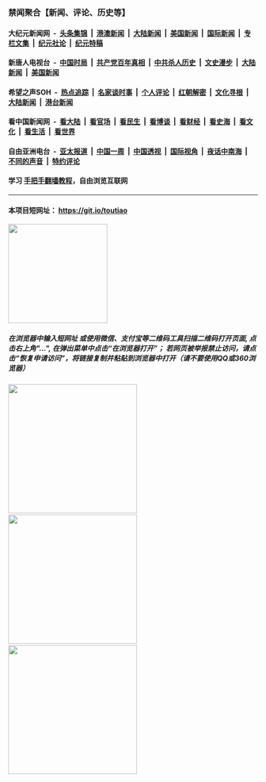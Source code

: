 ### 禁闻聚合【新闻、评论、历史等】

#### 大纪元新闻网 &nbsp;-&nbsp; [头条集锦](indexes/E头条集锦.md?t=03012031) &nbsp;|&nbsp; [港澳新闻](indexes/E港澳新闻.md?t=03012031)  &nbsp;|&nbsp; [大陆新闻](indexes/E大陆新闻.md?t=03012031) &nbsp;|&nbsp; [美国新闻](indexes/E美国新闻.md?t=03012031) &nbsp;|&nbsp; [国际新闻](indexes/E国际新闻.md?t=03012031) &nbsp;|&nbsp; [专栏文集](indexes/E专栏文集.md?t=03012031) &nbsp;|&nbsp; [纪元社论](indexes/E纪元社论.md?t=03012031) &nbsp;|&nbsp; [纪元特稿](indexes/E纪元特稿.md?t=03012031) 

#### 新唐人电视台 &nbsp;-&nbsp; [中国时局](indexes/N中国时局.md?t=03012031) &nbsp;|&nbsp; [共产党百年真相](indexes/N共产党百年真相.md?t=03012031) &nbsp;|&nbsp; [中共杀人历史](indexes/N中共杀人历史.md?t=03012031) &nbsp;|&nbsp; [文史漫步](indexes/N文史漫步.md?t=03012031) &nbsp;|&nbsp; [大陆新闻](indexes/N大陆新闻.md?t=03012031) &nbsp;|&nbsp; [美国新闻](indexes/N美国新闻.md?t=03012031)

#### 希望之声SOH &nbsp;-&nbsp; [热点追踪](indexes/H热点追踪.md?t=03012031) &nbsp;|&nbsp; [名家谈时事](indexes/H名家谈时事.md?t=03012031) &nbsp;|&nbsp; [个人评论](indexes/H个人评论.md?t=03012031)  &nbsp;|&nbsp; [红朝解密](indexes/H红朝解密.md?t=03012031) &nbsp;|&nbsp; [文化寻根](indexes/H文化寻根.md?t=03012031) &nbsp;|&nbsp; [大陆新闻](indexes/H大陆新闻.md?t=03012031) &nbsp;|&nbsp; [港台新闻](indexes/H港台新闻.md?t=03012031)

#### 看中国新闻网 &nbsp;-&nbsp; [看大陆](indexes/S看大陆.md?t=03012031) &nbsp;|&nbsp; [看官场](indexes/S看官场.md?t=03012031) &nbsp;|&nbsp; [看民生](indexes/S看民生.md?t=03012031)  &nbsp;|&nbsp; [看博谈](indexes/S看博谈.md?t=03012031) &nbsp;|&nbsp; [看财经](indexes/S看财经.md?t=03012031) &nbsp;|&nbsp; [看史海](indexes/S看史海.md?t=03012031) &nbsp;|&nbsp; [看文化](indexes/S看文化.md?t=03012031) &nbsp;|&nbsp; [看生活](indexes/S看生活.md?t=03012031) &nbsp;|&nbsp; [看世界](indexes/S看世界.md?t=03012031)

#### 自由亚洲电台 &nbsp;-&nbsp; [亚太报道](indexes/R亚太报道.md?t=03012031) &nbsp;|&nbsp; [中国一周](indexes/R中国一周.md?t=03012031) &nbsp;|&nbsp; [中国透视](indexes/R中国透视.md?t=03012031)  &nbsp;|&nbsp; [国际视角](indexes/R国际视角.md?t=03012031) &nbsp;|&nbsp; [夜话中南海](indexes/R夜话中南海.md?t=03012031) &nbsp;|&nbsp; [不同的声音](indexes/R不同的声音.md?t=03012031) &nbsp;|&nbsp; [特约评论](indexes/R特约评论.md?t=03012031)

#### 学习 [手把手翻墙教程](https://github.com/gfw-breaker/guides/wiki)，自由浏览互联网

----

#### 本项目短网址： https://git.io/toutiao
<img src="https://raw.githubusercontent.com/gfw-breaker/banned-news/master/scripts/img/qr.png" width="200px"/>  

##### 在浏览器中输入短网址 或使用微信、支付宝等二维码工具扫描二维码打开页面, 点击右上角"...", 在弹出菜单中点击“在浏览器打开”； 若网页被举报禁止访问，请点击“恢复申请访问”，将链接复制并粘贴到浏览器中打开（请不要使用QQ或360浏览器）

<img src="https://raw.githubusercontent.com/gfw-breaker/banned-news/master/scripts/img/1.png" width="260px"/> &nbsp; <img src="https://raw.githubusercontent.com/gfw-breaker/banned-news/master/scripts/img/2.png" width="260px"/> &nbsp; <img src="https://raw.githubusercontent.com/gfw-breaker/banned-news/master/scripts/img/3.png" width="260px"/>
